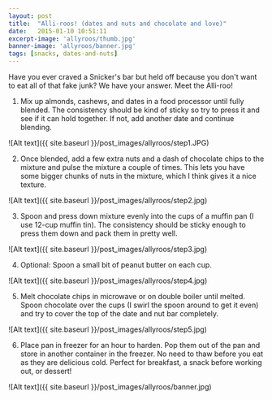 ```yaml
---
layout: post
title:  "Alli-roos! (dates and nuts and chocolate and love)"
date:   2015-01-10 10:51:11
excerpt-image: 'allyroos/thumb.jpg'
banner-image: 'allyroos/banner.jpg'
tags: [snacks, dates-and-nuts]
---
```


Have you ever craved a Snicker's bar but held off because you don't want to eat all of that fake junk? We have your answer. Meet the Alli-roo!

<!--more-->

1. Mix up almonds, cashews, and dates in a food processor until fully blended. The consistency should be kind of sticky so try to press it and see if it can hold together. If not, add another date and continue blending.

![Alt text]({{ site.baseurl }}/post_images/allyroos/step1.JPG)

2. Once blended, add a few extra nuts and a dash of chocolate chips to the mixture and pulse the mixture a couple of times. This lets you have some bigger chunks of nuts in the mixture, which I think gives it a nice texture.

![Alt text]({{ site.baseurl }}/post_images/allyroos/step2.jpg)

3. Spoon and press down mixture evenly into the cups of a muffin pan (I use 12-cup muffin tin). The consistency should be sticky enough to press them down and pack them in pretty well.

![Alt text]({{ site.baseurl }}/post_images/allyroos/step3.jpg)

4. Optional: Spoon a small bit of peanut butter on each cup.

![Alt text]({{ site.baseurl }}/post_images/allyroos/step4.jpg)

5. Melt chocolate chips in microwave or on double boiler until melted. Spoon chocolate over the cups (I swirl the spoon around to get it even) and try to cover the top of the date and nut bar completely.

![Alt text]({{ site.baseurl }}/post_images/allyroos/step5.jpg)

6. Place pan in freezer for an hour to harden. Pop them out of the pan and store in another container in the freezer. No need to thaw before you eat as they are delicious cold. Perfect for breakfast, a snack before working out, or dessert!

![Alt text]({{ site.baseurl }}/post_images/allyroos/banner.jpg)
